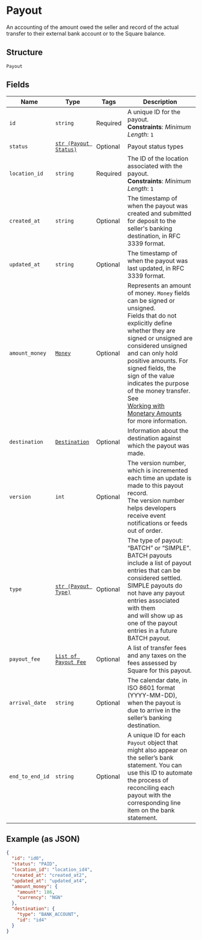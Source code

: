 
# Payout

An accounting of the amount owed the seller and record of the actual transfer to their
external bank account or to the Square balance.

## Structure

`Payout`

## Fields

| Name | Type | Tags | Description |
|  --- | --- | --- | --- |
| `id` | `string` | Required | A unique ID for the payout.<br>**Constraints**: *Minimum Length*: `1` |
| `status` | [`str (Payout Status)`](../../doc/models/payout-status.md) | Optional | Payout status types |
| `location_id` | `string` | Required | The ID of the location associated with the payout.<br>**Constraints**: *Minimum Length*: `1` |
| `created_at` | `string` | Optional | The timestamp of when the payout was created and submitted for deposit to the seller's banking destination, in RFC 3339 format. |
| `updated_at` | `string` | Optional | The timestamp of when the payout was last updated, in RFC 3339 format. |
| `amount_money` | [`Money`](../../doc/models/money.md) | Optional | Represents an amount of money. `Money` fields can be signed or unsigned.<br>Fields that do not explicitly define whether they are signed or unsigned are<br>considered unsigned and can only hold positive amounts. For signed fields, the<br>sign of the value indicates the purpose of the money transfer. See<br>[Working with Monetary Amounts](https://developer.squareup.com/docs/build-basics/working-with-monetary-amounts)<br>for more information. |
| `destination` | [`Destination`](../../doc/models/destination.md) | Optional | Information about the destination against which the payout was made. |
| `version` | `int` | Optional | The version number, which is incremented each time an update is made to this payout record.<br>The version number helps developers receive event notifications or feeds out of order. |
| `type` | [`str (Payout Type)`](../../doc/models/payout-type.md) | Optional | The type of payout: “BATCH” or “SIMPLE”.<br>BATCH payouts include a list of payout entries that can be considered settled.<br>SIMPLE payouts do not have any payout entries associated with them<br>and will show up as one of the payout entries in a future BATCH payout. |
| `payout_fee` | [`List of Payout Fee`](../../doc/models/payout-fee.md) | Optional | A list of transfer fees and any taxes on the fees assessed by Square for this payout. |
| `arrival_date` | `string` | Optional | The calendar date, in ISO 8601 format (YYYY-MM-DD), when the payout is due to arrive in the seller’s banking destination. |
| `end_to_end_id` | `string` | Optional | A unique ID for each `Payout` object that might also appear on the seller’s bank statement. You can use this ID to automate the process of reconciling each payout with the corresponding line item on the bank statement. |

## Example (as JSON)

```json
{
  "id": "id0",
  "status": "PAID",
  "location_id": "location_id4",
  "created_at": "created_at2",
  "updated_at": "updated_at4",
  "amount_money": {
    "amount": 186,
    "currency": "NGN"
  },
  "destination": {
    "type": "BANK_ACCOUNT",
    "id": "id4"
  }
}
```

